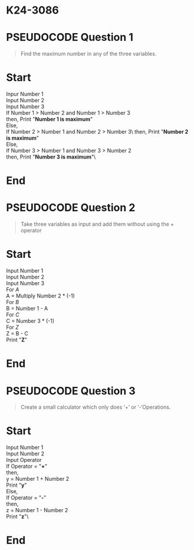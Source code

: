 # K24-3086
# PSEUDOCODE Question 1
> Find the maximum number in any of the three variables.
# Start 
Inpur Number 1\
Input Number 2\
Input Number 3\
If Number 1 > Number 2 and Number 1 > Number 3\
then, Print "**Number 1 is maximum**"\
Else,\
If Number 2 > Number 1 and Number 2 > Number 3\ 
then, Print "**Number 2 is maximum**"\
Else,\
If Number 3 > Number 1 and Number 3 > Number 2\
then, Print "**Number 3 is maximum**"\
# End

# PSEUDOCODE Question 2
> Take three variables as input and add them without using the + operator 
# Start
Input Number 1\
Input Number 2\
Input Number 3\
For *A*\
A = Multiply Number 2 * (-1)\
For *B*\
B = Number 1 - A\
For *C*\
C = Number 3 * (-1)\
For *Z*\
Z = B - C\
Print "**Z**"
# End

# PSEUDOCODE Question 3
> Create a small calculator which only does ‘+’ or ‘-‘Operations.
# Start
Input Number 1\
Input Number 2\
Input Operator\
If Operator = "**+**"\
then,\
y = Number 1 + Number 2\
Print "**y**"\
Else,\
If Operator = "**-**"\
then,\
z = Number 1 - Number 2\
Print "**z**"\
# End

